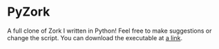 # PyZork
A full clone of Zork I written in Python!
Feel free to make suggestions or change the script.
You can download the executable at [a link](pyzork.tk).

